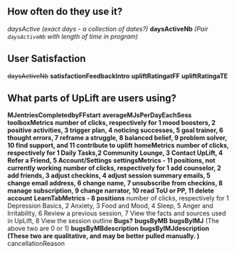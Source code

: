 ## How often do they use it? 

*daysActive (exact days - a collection of dates?)* 
**daysActiveNb**
*(Pair `daysActiveNb` with length of time in program)*
## User Satisfaction
~~daysActiveNb~~
**satisfactionFeedbackIntro**
**upliftRatingatFF**
**upliftRatingaTE**

## What parts of UpLift are users using?
**MJentriesCompletedbyFFstart**
**averageMJsPerDayEachSess**
**toolboxMetrics**
    **number of clicks, respectively for 1 mood boosters, 2 positive activities, 3 trigger plan, 4 noticing successes, 5 goal trainer, 6 thought errors, 7 reframe a struggle, 8 balanced belief, 9 problem solver, 10 find support, and 11 contribute to uplift**
	**homeMetrics**
    **number of clicks, respectively for 1 Daily Tasks,2 Community Lounge, 3 Contact UpLift, 4 Refer a Friend, 5 Account/Settings**
	**settingsMetrics - 11 positions, not currently working**
		**number of clicks, respectively for 1 add counselor, 2 add friends, 3 adjust checkins, 4 adjust session summary emails, 5 change email address, 6 change name, 7 unsubscribe from checkins, 8 manage subscription,  9 change narrator, 10 read ToU or PP, 11 delete account**
	**LearnTabMetrics - 8 positions**
		number of clicks, respectively for 1 Depression Basics, 2 Anxiety, 3 Food and Mood, 4 Sleep, 5 Anger and Irritability, 6 Review a previous session, 7 View the facts and sources used in UpLift, 8 View the session outline
**Bugs?** 
	**bugsByMB**
	**bugsByIMJ**
		(The above two are 0 or 1)
	**bugsByMBdescription**
	**bugsByIMJdescription (These two are qualitative, and may be better pulled manually.	)**
	cancellationReason 
